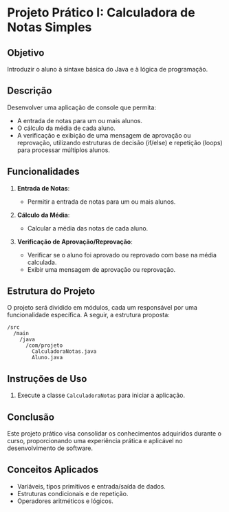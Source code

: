# Projeto Prático I: Calculadora de Notas Simples

## Objetivo
Introduzir o aluno à sintaxe básica do Java e à lógica de programação.

## Descrição
Desenvolver uma aplicação de console que permita:
- A entrada de notas para um ou mais alunos.
- O cálculo da média de cada aluno.
- A verificação e exibição de uma mensagem de aprovação ou reprovação, utilizando estruturas de decisão (if/else) e repetição (loops) para processar múltiplos alunos.

## Funcionalidades
1. **Entrada de Notas**:
   - Permitir a entrada de notas para um ou mais alunos.

2. **Cálculo da Média**:
   - Calcular a média das notas de cada aluno.

3. **Verificação de Aprovação/Reprovação**:
   - Verificar se o aluno foi aprovado ou reprovado com base na média calculada.
   - Exibir uma mensagem de aprovação ou reprovação.

## Estrutura do Projeto
O projeto será dividido em módulos, cada um responsável por uma funcionalidade específica. A seguir, a estrutura proposta:

```
/src
  /main
    /java
      /com/projeto
        CalculadoraNotas.java
        Aluno.java
```

## Instruções de Uso
1. Execute a classe `CalculadoraNotas` para iniciar a aplicação.

## Conclusão
Este projeto prático visa consolidar os conhecimentos adquiridos durante o curso, proporcionando uma experiência prática e aplicável no desenvolvimento de software.

## Conceitos Aplicados
- Variáveis, tipos primitivos e entrada/saída de dados.
- Estruturas condicionais e de repetição.
- Operadores aritméticos e lógicos.
